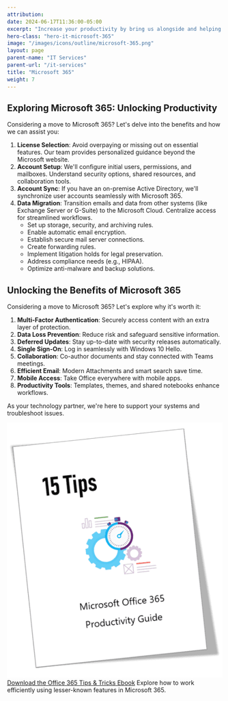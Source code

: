 ```yaml
---
attribution:
date: 2024-06-17T11:36:00-05:00
excerpt: "Increase your productivity by bring us alongside and helping you configure and manage your M365 subscription"
hero-class: "hero-it-microsoft-365"
image: "/images/icons/outline/microsoft-365.png"
layout: page
parent-name: "IT Services"
parent-url: "/it-services"
title: "Microsoft 365"
weight: 7
---
```


## Exploring Microsoft 365: Unlocking Productivity

Considering a move to Microsoft 365? Let's delve into the benefits and how we can assist you:

1. **License Selection**: Avoid overpaying or missing out on essential features. Our team provides personalized guidance beyond the Microsoft website.
2. **Account Setup**: We'll configure initial users, permissions, and mailboxes. Understand security options, shared resources, and collaboration tools.
3. **Account Sync**: If you have an on-premise Active Directory, we'll synchronize user accounts seamlessly with Microsoft 365.
4. **Data Migration**: Transition emails and data from other systems (like Exchange Server or G-Suite) to the Microsoft Cloud. Centralize access for streamlined workflows.
   - Set up storage, security, and archiving rules.
   - Enable automatic email encryption.
   - Establish secure mail server connections.
   - Create forwarding rules.
   - Implement litigation holds for legal preservation.
   - Address compliance needs (e.g., HIPAA).
   - Optimize anti-malware and backup solutions.


## Unlocking the Benefits of Microsoft 365

Considering a move to Microsoft 365? Let's explore why it's worth it:

1. **Multi-Factor Authentication**: Securely access content with an extra layer of protection.
2. **Data Loss Prevention**: Reduce risk and safeguard sensitive information.
3. **Deferred Updates**: Stay up-to-date with security releases automatically.
4. **Single Sign-On**: Log in seamlessly with Windows 10 Hello.
5. **Collaboration**: Co-author documents and stay connected with Teams meetings.
6. **Efficient Email**: Modern Attachments and smart search save time.
7. **Mobile Access**: Take Office everywhere with mobile apps.
8. **Productivity Tools**: Templates, themes, and shared notebooks enhance workflows.

As your technology partner, we're here to support your systems and troubleshoot issues.


[![Microsoft 365 Tips Ebook](/images/post/15-tips.png)](/docs/Office-365-Productivity-Guide.pdf)
[Download the Office 365 Tips & Tricks Ebook](/docs/Office-365-Productivity-Guide.pdf)
Explore how to work efficiently using lesser-known features in Microsoft 365.
